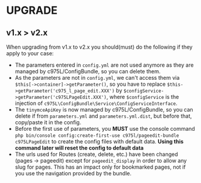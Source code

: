 # UPGRADE

v1.x > v2.x
-----------
When upgrading from v1.x to v2.x you should(must) do the following if they apply to your case:

- The parameters entered in `config.yml` are not used anymore as they are managed by c975L/ConfigBundle, so you can delete them.
- As the parameters are not in `config.yml`, we can't access them via `$this[->container]->getParameter()`, so you have to replace `$this->getParameter('c975_l_page_edit.XXX')` by `$configService->getParameter('c975LPageEdit.XXX')`, where `$configService` is the injection of `c975L\ConfigBundle\Service\ConfigServiceInterface`.
- The `tinymceApiKey` is now managed by c975L/ConfigBundle, so you can delete if from `parameters.yml` and `parameters.yml.dist`, but before that, copy/paste it in the config.
- Before the first use of parameters, you **MUST** use the console command `php bin/console config:create-first-use c975l/pageedit-bundle c975LPageEdit` to create the config files with default data. **Using this command later will reset the config to default data**
- The urls used for Routes (create, delete, etc.) have been changed (pages -> pageedit) except for `pageedit_display` in order to allow any slug for pages. This has an impact only for bookmarked pages, not if you use the navigation provided by the bundle.